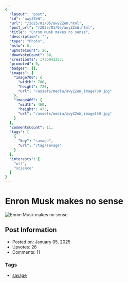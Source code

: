 ```yaml
---
{
  "layout": "post",
  "id": "awyZZeW",
  "url": "/2025/01/05/awyZZeW.html",
  "post_url": "/2025/01/05/awyZZeW.html",
  "title": "Enron Musk makes no sense",
  "description": "",
  "type": "Photo",
  "nsfw": 0,
  "upVoteCount": 26,
  "downVoteCount": 30,
  "creationTs": 1736041353,
  "promoted": 0,
  "badges": [],
  "images": {
    "image700": {
      "width": 700,
      "height": 720,
      "url": "/assets/media/awyZZeW_image700.jpg"
    },
    "image460": {
      "width": 460,
      "height": 473,
      "url": "/assets/media/awyZZeW_image460.jpg"
    }
  },
  "commentsCount": 11,
  "tags": [
    {
      "key": "savage",
      "url": "/tag/savage"
    }
  ],
  "interests": [
    "wtf",
    "science"
  ]
}
---
```


# Enron Musk makes no sense

![Enron Musk makes no sense](/assets/media/awyZZeW_image700.jpg)

## Post Information

- Posted on: January 05, 2025
- Upvotes: 26
- Comments: 11

### Tags

- [savage](/tag/savage)
